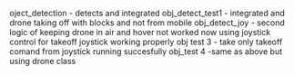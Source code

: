 oject_detection - detects and integrated
obj_detect_test1 - integrated and drone taking off with blocks and not from mobile
obj_detect_joy -  second logic of keeping drone in air and hover
not worked now using joystick control for takeoff
joystick working properly 
obj test 3 - take only takeoff comand from joystick
running succesfully
obj_test 4 -same as above but using drone class
